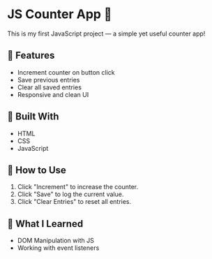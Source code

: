 # JS Counter App 🧮

This is my first JavaScript project — a simple yet useful counter app!

## 🔧 Features
- Increment counter on button click
- Save previous entries
- Clear all saved entries
- Responsive and clean UI

## 🚀 Built With
- HTML
- CSS
- JavaScript

## 📂 How to Use
1. Click "Increment" to increase the counter.
2. Click "Save" to log the current value.
3. Click "Clear Entries" to reset all entries.

## 🙌 What I Learned
- DOM Manipulation with JS
- Working with event listeners
